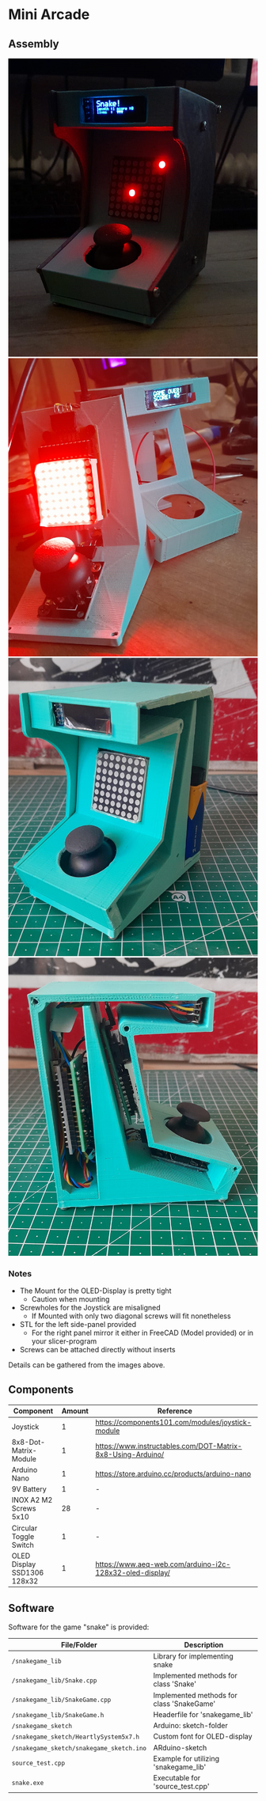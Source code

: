 # Mini Arcade
## Assembly
![illuminated_view](https://github.com/sklf81/Mini-Arcade/blob/master/images/png/final_view.png)
![open_illuminated_view](https://github.com/sklf81/Mini-Arcade/blob/master/images/png/illuminated_view.png)
![battery_view](https://github.com/sklf81/Mini-Arcade/blob/master/images/png/battery_view.png)
![open_side_view](https://github.com/sklf81/Mini-Arcade/blob/master/images/png/open_side.png)
### Notes
- The Mount for the OLED-Display is pretty tight
  - Caution when mounting
- Screwholes for the Joystick are misaligned
  - If Mounted with only two diagonal screws will fit nonetheless
- STL for the left side-panel provided
  - For the right panel mirror it either in FreeCAD (Model provided) or in your slicer-program
- Screws can be attached directly without inserts

Details can be gathered from the images above.

## Components 
| Component | Amount | Reference |
|-----------|--------|-----------|
| Joystick  | 1      | https://components101.com/modules/joystick-module |
| 8x8-Dot-Matrix-Module | 1 | https://www.instructables.com/DOT-Matrix-8x8-Using-Arduino/ |
| Arduino Nano | 1 | https://store.arduino.cc/products/arduino-nano |
| 9V Battery | 1 | - |
| INOX A2 M2 Screws 5x10 | 28 | - |
| Circular Toggle Switch | 1 | - |
| OLED Display SSD1306 128x32 | 1 | https://www.aeq-web.com/arduino-i2c-128x32-oled-display/|


## Software
Software for the game "snake" is provided:

|	File/Folder	|	Description	|	
|---|---|
|`/snakegame_lib`| Library for implementing snake |
|`/snakegame_lib/Snake.cpp`| Implemented methods for class 'Snake' |
|`/snakegame_lib/SnakeGame.cpp`| Implemented methods for class 'SnakeGame' |
|`/snakegame_lib/SnakeGame.h`| Headerfile for 'snakegame_lib' |
|`/snakegame_sketch` | Arduino: sketch-folder |
|`/snakegame_sketch/HeartlySystem5x7.h`| Custom font for OLED-display |
|`/snakegame_sketch/snakegame_sketch.ino`| ARduino-sketch |
|`source_test.cpp`| Example for utilizing 'snakegame_lib' |
|`snake.exe` | Executable for 'source_test.cpp' |
